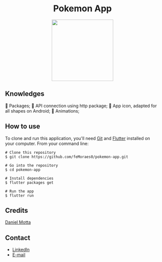 <h1 align="center">Pokemon App</h1>

<p align="center">
  <img width="200" src="https://raw.githubusercontent.com/feMoraes0/project-prints/master/pokemon-app/gif_pokemon.gif"/>
</p>

## Knowledges
:rocket: Packages;
:rocket: API connection using http package;
:rocket: App icon, adapted for all shapes on Android;
:rocket: Animations;

## How to use

To clone and run this application, you'll need [Git](https://git-scm.com/downloads) and [Flutter](https://flutter.dev/docs/get-started/install) installed on your computer. From your command line:

```
# Clone this repository
$ git clone https://github.com/feMoraes0/pokemon-app.git

# Go into the repository
$ cd pokemon-app

# Install dependencies
$ flutter packages get

# Run the app
$ flutter run
```

## Credits
[Daniel Motta](https://dribbble.com/shots/4862523-Pokedex-iOS-app-Squirtle)

## Contact
  - <a target="_blank" href="https://www.linkedin.com/in/fernando-moraes-48a26916a/">LinkedIn</a>
  - <a target="_blank" href="mailto:fernandomoraes.lopes@gmail.com">E-mail</a>